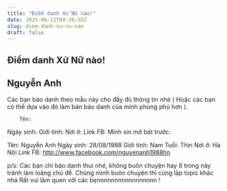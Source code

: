 ```yaml
---
title: "Điểm danh Xử Nữ nào!"
date: 2025-06-12T09:26:55Z
slug: diem-danh-xu-nu-nao
draft: false
---
```


## Điểm danh Xử Nữ nào!

## Nguyễn Anh

Các bạn báo danh theo mẫu này cho đầy đủ thông tin nhé ( Hoặc các bạn có thể dựa vào đó làm bản báo danh của mình phong phú hơn  ).
	
		
		Tên:
Ngày sinh:
Giới tính:
Nơi ở:
Link FB:
	Mình xin mở bát trước:

Tên: Nguyễn Anh
Ngày sinh: 28/08/1988
Giới tính: Nam
Tuổi: Thìn
Nơi ở: Hà Nội
Link FB: http://www.facebook.com/nguyenanh1988hn

p/s: Các bạn chỉ báo danh thui nhé, không buôn chuyện hay 8 trong này tránh làm loãng chủ đề. Chúng mình buôn chuyện thì cùng lập topic khác nhá 
Rất vui làm quen với các bẹnnnnnnnnnnnnnnnnn  !